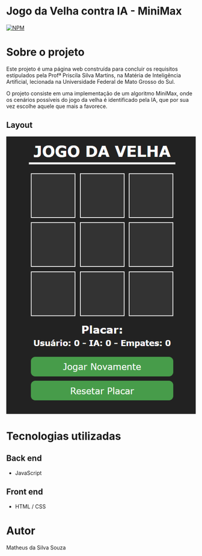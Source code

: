 # Jogo da Velha contra IA - MiniMax
[![NPM](https://img.shields.io/npm/l/react)](https://github.com/rxMATHEUS/jogodavelha/blob/main/LICENSE)

# Sobre o projeto

Este projeto é uma página web construída para concluir os requisitos estipulados pela Profª Priscila Silva Martins, na Matéria de Inteligência Artificial, lecionada na Universidade Federal de Mato Grosso do Sul.

O projeto consiste em uma implementação de um algoritmo MiniMax, onde os cenários possíveis do jogo da velha é identificado pela IA, que por sua vez escolhe aquele que mais a favorece.

## Layout
![Web 1](https://github.com/rxMATHEUS/jogodavelha/blob/main/Layout.png)

# Tecnologias utilizadas
## Back end
- JavaScript
## Front end
- HTML / CSS

# Autor

Matheus da Silva Souza
